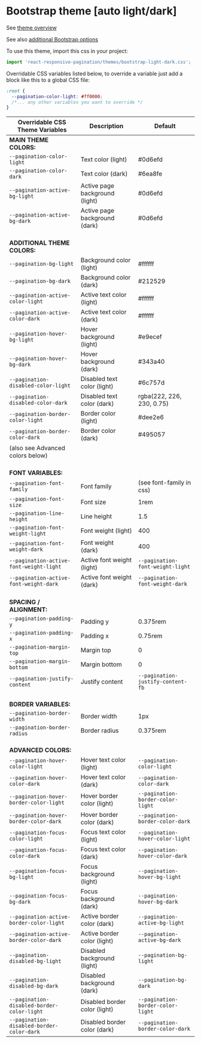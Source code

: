 # Bootstrap theme [auto light/dark]

See [theme overview](https://react-responsive-pagination.elantha.com/themes#2-bootstrap-theme-without-bootstrap)

See also [additional Bootstrap options](https://react-responsive-pagination.elantha.com/bootstrap-pagination#options)

To use this theme, import this css in your project:

```js
import 'react-responsive-pagination/themes/bootstrap-light-dark.css';
```

Overridable CSS variables listed below, to override a variable just add a block like this to a global CSS file:

```css
:root {
  --pagination-color-light: #ff0000;
  /*... any other variables you want to override */
}
```

| Overridable CSS Theme Variables            | **Description**                | **Default**                       |
| ------------------------------------------ | ------------------------------ | --------------------------------- |
| **MAIN THEME COLORS:**                     |                                |                                   |
| `--pagination-color-light`                 | Text color (light)             | #0d6efd                           |
| `--pagination-color-dark`                  | Text color (dark)              | #6ea8fe                           |
| `--pagination-active-bg-light`             | Active page background (light) | #0d6efd                           |
| `--pagination-active-bg-dark`              | Active page background (dark)  | #0d6efd                           |
| <br />**ADDITIONAL THEME COLORS:**         |                                |
| `--pagination-bg-light`                    | Background color (light)       | #ffffff                           |
| `--pagination-bg-dark`                     | Background color (dark)        | #212529                           |
| `--pagination-active-color-light`          | Active text color (light)      | #ffffff                           |
| `--pagination-active-color-dark`           | Active text color (dark)       | #ffffff                           |
| `--pagination-hover-bg-light`              | Hover background (light)       | #e9ecef                           |
| `--pagination-hover-bg-dark`               | Hover background (dark)        | #343a40                           |
| `--pagination-disabled-color-light`        | Disabled text color (light)    | #6c757d                           |
| `--pagination-disabled-color-dark`         | Disabled text color (dark)     | rgba(222, 226, 230, 0.75)         |
| `--pagination-border-color-light`          | Border color (light)           | #dee2e6                           |
| `--pagination-border-color-dark`           | Border color (dark)            | #495057                           |
| (also see Advanced colors below)           |                                |                                   |
| <br />**FONT VARIABLES:**                  |                                |                                   |
| `--pagination-font-family`                 | Font family                    | (see font-family in css)          |
| `--pagination-font-size`                   | Font size                      | 1rem                              |
| `--pagination-line-height`                 | Line height                    | 1.5                               |
| `--pagination-font-weight-light`           | Font weight (light)            | 400                               |
| `--pagination-font-weight-dark`            | Font weight (dark)             | 400                               |
| `--pagination-active-font-weight-light`    | Active font weight (light)     | `--pagination-font-weight-light`  |
| `--pagination-active-font-weight-dark`     | Active font weight (dark)      | `--pagination-font-weight-dark`   |
| <br />**SPACING / ALIGNMENT:**             |                                |                                   |
| `--pagination-padding-y`                   | Padding y                      | 0.375rem                          |
| `--pagination-padding-x`                   | Padding x                      | 0.75rem                           |
| `--pagination-margin-top`                  | Margin top                     | 0                                 |
| `--pagination-margin-bottom`               | Margin bottom                  | 0                                 |
| `--pagination-justify-content`             | Justify content                | `--pagination-justify-content-fb` |
| <br />**BORDER VARIABLES:**                |                                |                                   |
| `--pagination-border-width`                | Border width                   | 1px                               |
| `--pagination-border-radius`               | Border radius                  | 0.375rem                          |
| <br />**ADVANCED COLORS:**                 |                                |                                   |
| `--pagination-hover-color-light`           | Hover text color (light)       | `--pagination-color-light`        |
| `--pagination-hover-color-dark`            | Hover text color (dark)        | `--pagination-color-dark`         |
| `--pagination-hover-border-color-light`    | Hover border color (light)     | `--pagination-border-color-light` |
| `--pagination-hover-border-color-dark`     | Hover border color (dark)      | `--pagination-border-color-dark`  |
| `--pagination-focus-color-light`           | Focus text color (light)       | `--pagination-hover-color-light`  |
| `--pagination-focus-color-dark`            | Focus text color (dark)        | `--pagination-hover-color-dark`   |
| `--pagination-focus-bg-light`              | Focus background (light)       | `--pagination-hover-bg-light`     |
| `--pagination-focus-bg-dark`               | Focus background (dark)        | `--pagination-hover-bg-dark`      |
| `--pagination-active-border-color-light`   | Active border color (dark)     | `--pagination-active-bg-light`    |
| `--pagination-active-border-color-dark`    | Active border color (light)    | `--pagination-active-bg-dark`     |
| `--pagination-disabled-bg-light`           | Disabled background (light)    | `--pagination-bg-light`           |
| `--pagination-disabled-bg-dark`            | Disabled background (dark)     | `--pagination-bg-dark`            |
| `--pagination-disabled-border-color-light` | Disabled border color (light)  | `--pagination-border-color-light` |
| `--pagination-disabled-border-color-dark`  | Disabled border color (dark)   | `--pagination-border-color-dark`  |
